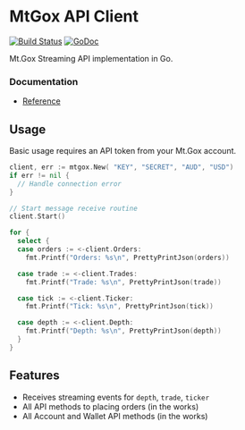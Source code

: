 # MtGox API Client

[![Build Status](https://travis-ci.org/ivanvanderbyl/mtgox.png?branch=master)](https://travis-ci.org/ivanvanderbyl/mtgox)
[![GoDoc](http://godoc.org/github.com/ivanvanderbyl/mtgox?status.png)](http://godoc.org/github.com/ivanvanderbyl/mtgox)

Mt.Gox Streaming API implementation in Go.

### Documentation

* [Reference](http://godoc.org/github.com/ivanvanderbyl/mtgox)

## Usage

Basic usage requires an API token from your Mt.Gox account.

```go
client, err := mtgox.New( "KEY", "SECRET", "AUD", "USD")
if err != nil {
  // Handle connection error
}

// Start message receive routine
client.Start()

for {
  select {
  case orders := <-client.Orders:
    fmt.Printf("Orders: %s\n", PrettyPrintJson(orders))

  case trade := <-client.Trades:
    fmt.Printf("Trade: %s\n", PrettyPrintJson(trade))

  case tick := <-client.Ticker:
    fmt.Printf("Tick: %s\n", PrettyPrintJson(tick))

  case depth := <-client.Depth:
    fmt.Printf("Depth: %s\n", PrettyPrintJson(depth))
  }
}
```

## Features

- Receives streaming events for `depth`, `trade`, `ticker`
- All API methods to placing orders (in the works)
- All Account and Wallet API methods (in the works)


